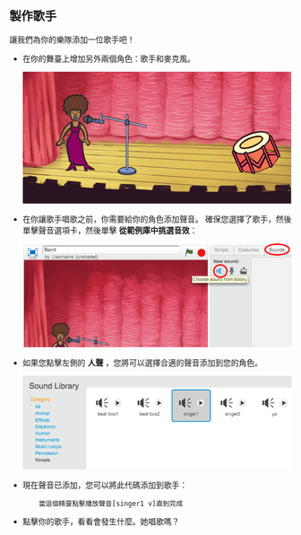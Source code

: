 ## 製作歌手

讓我們為你的樂隊添加一位歌手吧！

+ 在你的舞臺上增加另外兩個角色：歌手和麥克風。
    
    ![截圖](images/band-singer-mic.png)

+ 在你讓歌手唱歌之前，你需要給你的角色添加聲音。 確保您選擇了歌手，然後單擊聲音選項卡，然後單擊 **從範例庫中挑選音效**：
    
    ![截圖](images/band-import-sound.png)

+ 如果您點擊左側的 **人聲** ，您將可以選擇合適的聲音添加到您的角色。
    
    ![截圖](images/band-choose-sound.png)

+ 現在聲音已添加，您可以將此代碼添加到歌手：
    
    ```blocks
        當這個精靈點擊播放聲音[singer1 v]直到完成
    ```

+ 點擊你的歌手，看看會發生什麼。她唱歌嗎？